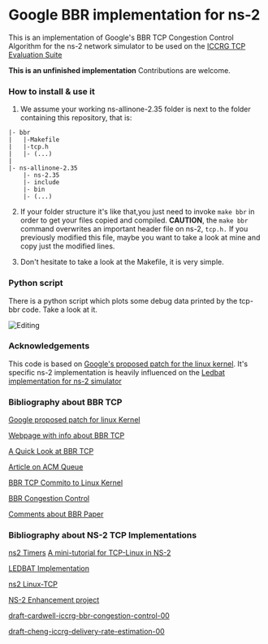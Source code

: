 # Google BBR implementation for ns-2

This is an implementation of Google's BBR TCP Congestion Control Algorithm for the ns-2 network simulator to be used on the [ICCRG TCP Evaluation Suite](https://riteproject.eu/resources/ietf-drafts/)

**This is an unfinished implementation** Contributions are welcome.

### How to install & use it

1. We assume your working ns-allinone-2.35 folder is next to the folder containing this repository, that is:
```
|- bbr
|   |-Makefile
|   |-tcp.h
|   |- (...)
|
|- ns-allinone-2.35
    |- ns-2.35
    |- include
    |- bin
    |- (...)
```

2. If your folder structure it's like that,you just need to invoke `make bbr` in order to get your files copied and compiled. **CAUTION**, the `make bbr` command overwrites an important header file on ns-2, `tcp.h.` If you previously modified this file, maybe you want to take a look at mine and copy just the modified lines.

3. Don't hesitate to take a look at the Makefile, it is very simple.

### Python script

There is a python script which plots some debug data printed by the tcp-bbr code. Take a look at it.

![Editing](https://github.com/maesoser/ns2_bbr/raw/master/results.png)

### Acknowledgements

This code is based on [Google's proposed patch for the linux kernel](https://git.kernel.org/cgit/linux/kernel/git/torvalds/linux.git/commit/?id=0f8782ea14974ce992618b55f0c041ef43ed0b78). It's specific ns-2 implementation is heavily influenced on the [Ledbat implementation for ns-2 simulator](http://perso.telecom-paristech.fr/~drossi/index.php?n=Software.LEDBATtele)

### Bibliography about BBR TCP

[Google proposed patch for linux Kernel](https://patchwork.ozlabs.org/patch/671069/)

[Webpage with info about BBR TCP](http://kb.pert.geant.net/PERTKB/BbrTcp)

[A Quick Look at BBR TCP](http://blog.cerowrt.org/post/bbrs_basic_beauty/)

[Article on ACM Queue](http://queue.acm.org/)

[BBR TCP Commito to Linux Kernel](https://git.kernel.org/cgit/linux/kernel/git/torvalds/linux.git/commit/?id=0f8782ea14974ce992618b55f0c041ef43ed0b78)

[BBR Congestion Control](https://lwn.net/Articles/701165/)

[Comments about BBR Paper](https://blog.acolyer.org/2017/03/31/bbr-congestion-based-congestion-control/)

### Bibliography about NS-2 TCP Implementations

[ns2 Timers](http://telecom.dei.unipd.it/ns/miracle/nsmiracle-howto/node6.html)
[A mini-tutorial for TCP-Linux in NS-2](http://netlab.caltech.edu/projects/ns2tcplinux/ns2linux/tutorial/index.html)

[LEDBAT Implementation](http://perso.telecom-paristech.fr/~drossi/index.php?n=Software.LEDBATtele)

[ns2 Linux-TCP](http://netlab.caltech.edu/projects/ns2tcplinux/ns2linux/index.html)

[NS-2 Enhancement project](http://netlab.caltech.edu/projects/ns2tcplinux/)

[draft-cardwell-iccrg-bbr-congestion-control-00](https://tools.ietf.org/html/draft-cardwell-iccrg-bbr-congestion-control-00)

[draft-cheng-iccrg-delivery-rate-estimation-00](https://tools.ietf.org/html/draft-cheng-iccrg-delivery-rate-estimation-00)
